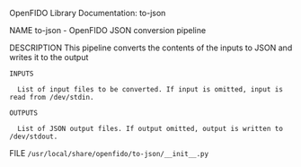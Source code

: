 OpenFIDO Library Documentation: to-json

NAME
    to-json - OpenFIDO JSON conversion pipeline

DESCRIPTION
    This pipeline converts the contents of the inputs to JSON and writes it to the output

    INPUTS

      List of input files to be converted. If input is omitted, input is read from /dev/stdin.

    OUTPUTS

      List of JSON output files. If output omitted, output is written to /dev/stdout.
      
FILE
    `/usr/local/share/openfido/to-json/__init__.py`
